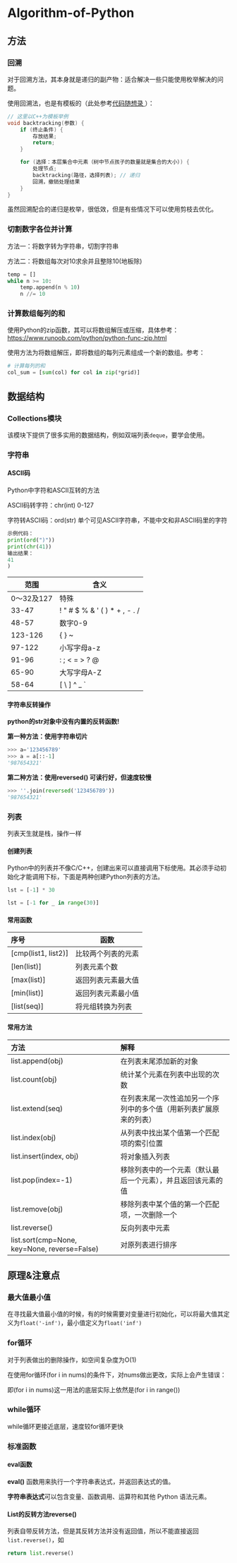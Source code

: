 # Algorithm-of-Python

## 方法

### 回溯

对于回溯方法，其本身就是递归的副产物：适合解决一些只能使用枚举解决的问题。

使用回溯法，也是有模板的（此处参考[代码随想录 ](https://www.programmercarl.com/0077.组合.html#思路)）：

```c++
// 这里以C++为模板举例
void backtracking(参数) {
    if (终止条件) {
        存放结果;
        return;
    }

    for (选择：本层集合中元素（树中节点孩子的数量就是集合的大小）) {
        处理节点;
        backtracking(路径，选择列表); // 递归
        回溯，撤销处理结果
    }
}
```

虽然回溯配合的递归是枚举，很低效，但是有些情况下可以使用剪枝去优化。





### 切割数字各位并计算

方法一：将数字转为字符串，切割字符串

方法二：将数组每次对10求余并且整除10(地板除)

```python
temp = []
while n >= 10:
    temp.append(n % 10)
    n //= 10
```



### 计算数组每列的和

使用Python的zip函数，其可以将数组解压或压缩，具体参考：https://www.runoob.com/python/python-func-zip.html

使用方法为将数组解压，即将数组的每列元素组成一个新的数组。参考：

```python
# 计算每列的和
col_sum = [sum(col) for col in zip(*grid)]
```





## 数据结构

### Collections模块

该模块下提供了很多实用的数据结构，例如双端列表`deque`，要学会使用。



### 字符串

#### ASCII码

Python中字符和ASCII互转的方法

ASCII码转字符：chr(int)  	0-127

字符转ASCII码：ord(str)  	单个可见ASCII字符串，不能中文和非ASCII码里的字符

```python
示例代码：
print(ord(")"))
print(chr(41))
输出结果：
41
)
```

| 范围       | 含义                          |
| ---------- | ----------------------------- |
| 0～32及127 | 特殊                          |
| 33-47      | ! " # $ % & ' ( ) * + , - . / |
| 48-57      | 数字0-9                       |
| 123-126    | { } ~                         |
| 97-122     | 小写字母a-z                   |
| 91-96      | : ; < = > ? @                 |
| 65-90      | 大写字母A-Z                   |
| 58-64      | [ \ ] ^ _ `                   |



#### 字符串反转操作

**python的str对象中没有内置的反转函数!**

**第一种方法：使用字符串切片**

```python
>>> a='123456789' 
>>> a = a[::-1]
'987654321'
```

**第二种方法：使用reversed() 可读行好，但速度较慢**

```python
>>> ''.join(reversed('123456789'))
'987654321'
```



### 列表

列表天生就是栈，操作一样

#### 创建列表

Python中的列表并不像C/C++，创建出来可以直接调用下标使用。其必须手动初始化才能调用下标，下面是两种创建Python列表的方法。

```python
lst = [-1] * 30
```

```python
lst = [-1 for _ in range(30)]
```



#### 常用函数

| 序号                | 函数               |
| :------------------ | ------------------ |
| [cmp(list1, list2)] | 比较两个列表的元素 |
| [len(list)]         | 列表元素个数       |
| [max(list)]         | 返回列表元素最大值 |
| [min(list)]         | 返回列表元素最小值 |
| [list(seq)]         | 将元组转换为列表   |

#### 常用方法

| 方法                                         | 解释                                                         |
| :------------------------------------------- | :----------------------------------------------------------- |
| list.append(obj)                             | 在列表末尾添加新的对象                                       |
| list.count(obj)                              | 统计某个元素在列表中出现的次数                               |
| list.extend(seq)                             | 在列表末尾一次性追加另一个序列中的多个值（用新列表扩展原来的列表） |
| list.index(obj)                              | 从列表中找出某个值第一个匹配项的索引位置                     |
| list.insert(index, obj)                      | 将对象插入列表                                               |
| list.pop(index=-1)                           | 移除列表中的一个元素（默认最后一个元素），并且返回该元素的值 |
| list.remove(obj)                             | 移除列表中某个值的第一个匹配项，一次删除一个                 |
| list.reverse()                               | 反向列表中元素                                               |
| list.sort(cmp=None, key=None, reverse=False) | 对原列表进行排序                                             |

## 原理&注意点

### 最大值最小值

在寻找最大值最小值的时候，有的时候需要对变量进行初始化，可以将最大值其定义为`float('-inf')`，最小值定义为`float('inf')`



### for循环

对于列表做出的删除操作，如空间复杂度为O(1)

在使用for循环(for i in nums)的条件下，对nums做出更改，实际上会产生错误：

即(for i in nums)这一用法的底层实际上依然是(for i in range())



### while循环

while循环更接近底层，速度较for循环更快



### 标准函数

#### eval函数

**eval()** 函数用来执行一个字符串表达式，并返回表达式的值。

**字符串表达式**可以包含变量、函数调用、运算符和其他 Python 语法元素。



#### List的反转方法reverse()

列表自带反转方法，但是其反转方法并没有返回值，所以不能直接返回`list.reverse()`，如

```python
return list.reverse()
```

